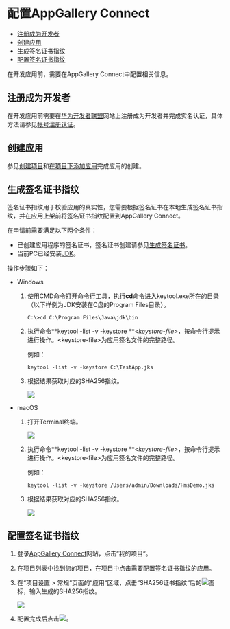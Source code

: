 # 配置AppGallery Connect<a name="ZH-CN_TOPIC_0000001074654194"></a>

-   [注册成为开发者](#sd973d2b3babc4a53b9709da2f0a6de5a)
-   [创建应用](#sf8652dd31d3844bb846cd7a73ce9db99)
-   [生成签名证书指纹](#s07af9eb630b94aab8dc2fe350a40b782)
-   [配置签名证书指纹](#s7f738615920f4b22bf0dabcdbb3839ea)

在开发应用前，需要在AppGallery Connect中配置相关信息。

## 注册成为开发者<a name="sd973d2b3babc4a53b9709da2f0a6de5a"></a>

在开发应用前需要在[华为开发者联盟](https://developer.huawei.com/consumer/cn)网站上注册成为开发者并完成实名认证，具体方法请参见[帐号注册认证](https://developer.huawei.com/consumer/cn/doc/start/registration-and-verification-0000001053628148)。

## 创建应用<a name="sf8652dd31d3844bb846cd7a73ce9db99"></a>

参见[创建项目](https://developer.huawei.com/consumer/cn/doc/development/AppGallery-connect-Guides/agc-get-started#createproject)和[在项目下添加应用](https://developer.huawei.com/consumer/cn/doc/development/AppGallery-connect-Guides/agc-get-started#createapp)完成应用的创建。

## 生成签名证书指纹<a name="s07af9eb630b94aab8dc2fe350a40b782"></a>

签名证书指纹用于校验应用的真实性，您需要根据签名证书在本地生成签名证书指纹，并在应用上架前将签名证书指纹配置到AppGallery Connect。

在申请前需要满足以下两个条件：

-   已创建应用程序的签名证书，签名证书创建请参见[生成签名证书](https://developer.huawei.com/consumer/cn/codelab/HMSPreparation/index.html#2)。
-   当前PC已经安装[JDK](https://www.oracle.com/java/technologies/javase-downloads.html)。

操作步骤如下：

-   Windows
    1.  使用CMD命令打开命令行工具，执行**cd**命令进入keytool.exe所在的目录（以下样例为JDK安装在C盘的Program Files目录）。

        ```
        C:\>cd C:\Program Files\Java\jdk\bin
        ```

    2.  执行命令**keytool -list -v -keystore **_<keystore-file\>_，按命令行提示进行操作。<keystore-file\>为应用签名文件的完整路径。

        例如：

        ```
        keytool -list -v -keystore C:\TestApp.jks
        ```

    3.  根据结果获取对应的SHA256指纹。

        ![](figures/1-(3).png)


-   macOS
    1.  打开Terminal终端。

        ![](figures/1ec456aba1a5b096.png)

    2.  执行命令**keytool -list -v -keystore **_<keystore-file\>_，按命令行提示进行操作。<keystore-file\>为应用签名文件的完整路径。

        例如：

        ```
        keytool -list -v -keystore /Users/admin/Downloads/HmsDemo.jks
        ```

    3.  根据结果获取对应的SHA256指纹。

        ![](figures/f2ce1c48c3d12713.png)



## 配置签名证书指纹<a name="s7f738615920f4b22bf0dabcdbb3839ea"></a>

1.  登录[AppGallery Connect](https://developer.huawei.com/consumer/cn/service/josp/agc/index.html)网站，点击“我的项目“。
2.  在项目列表中找到您的项目，在项目中点击需要配置签名证书指纹的应用。
3.  在“项目设置  \>  常规“页面的“应用“区域，点击“SHA256证书指纹“后的![](figures/zh-cn_image_0000001073976437.png)图标，输入生成的SHA256指纹。

    ![](figures/unnaming-(5).png)

4.  配置完成后点击![](figures/zh-cn_image_0000001074494270.png)。


